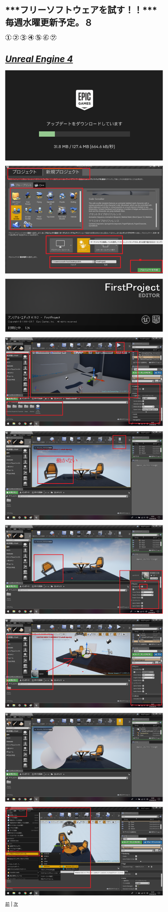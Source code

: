 # ***フリーソフトウェアを試す！！***毎週水曜更新予定。８

[![](https://raw.githubusercontent.com/175B005/direction_rink/master/d1.png)](https://github.com/175B005/weekreport)  [![](https://raw.githubusercontent.com/175B005/direction_rink/master/d2.png)](https://github.com/175B005/weekreport2)  [![](https://raw.githubusercontent.com/175B005/direction_rink/master/d3.png)](https://github.com/175B005/weekreport3)  [![](https://raw.githubusercontent.com/175B005/direction_rink/master/d4.png)](https://github.com/175B005/weekreport4)  [![](https://raw.githubusercontent.com/175B005/direction_rink/master/d5.png)](https://github.com/175B005/weekreport5)  [![](https://raw.githubusercontent.com/175B005/direction_rink/master/d6.png)](https://github.com/175B005/weekreport6)  [![](https://raw.githubusercontent.com/175B005/direction_rink/master/d7.png)](https://github.com/175B005/weekreport7)

# [*Unreal Engine 4*](https://www.unrealengine.com)

![](https://raw.githubusercontent.com/175B005/weekreport8/master/d1.png)

![](https://raw.githubusercontent.com/175B005/weekreport8/master/d2.png)

![](https://raw.githubusercontent.com/175B005/weekreport8/master/d3.png)

![](https://raw.githubusercontent.com/175B005/weekreport8/master/d4.png)

![](https://raw.githubusercontent.com/175B005/weekreport8/master/d7.png)

![](https://raw.githubusercontent.com/175B005/weekreport8/master/d8.png)

![](https://raw.githubusercontent.com/175B005/weekreport8/master/d9.png)

![](https://raw.githubusercontent.com/175B005/weekreport8/master/d10.png)

![](https://raw.githubusercontent.com/175B005/weekreport8/master/d12.png)





[前](https://github.com/175B005/weekreport6) | [次](https://github.com/175B005/weekreport8)
